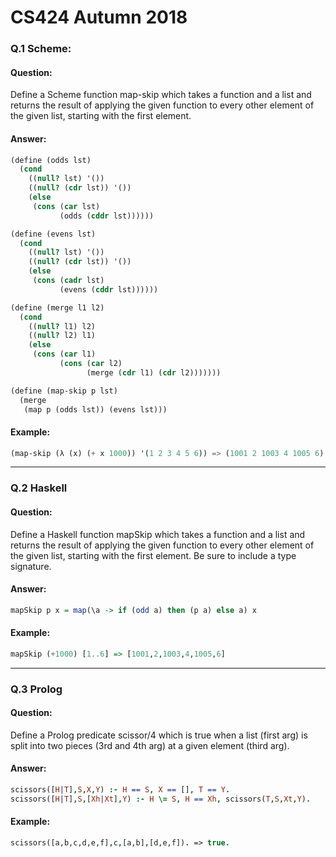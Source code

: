 # CS424 Autumn 2018

### Q.1 Scheme:
#### Question:
Define a Scheme function map-skip which takes a function and a list and returns the result of applying the given function to
every other element of the given list, starting with the first element.

#### Answer:
``` Scheme
(define (odds lst)
  (cond
    ((null? lst) '())
    ((null? (cdr lst)) '())
    (else
     (cons (car lst)
           (odds (cddr lst))))))

(define (evens lst)
  (cond
    ((null? lst) '())
    ((null? (cdr lst)) '())
    (else
     (cons (cadr lst)
           (evens (cddr lst))))))

(define (merge l1 l2)
  (cond
    ((null? l1) l2)
    ((null? l2) l1)
    (else
     (cons (car l1)
           (cons (car l2)
                 (merge (cdr l1) (cdr l2)))))))

(define (map-skip p lst)
  (merge
   (map p (odds lst)) (evens lst)))
```

#### Example:
``` Scheme
(map-skip (λ (x) (+ x 1000)) '(1 2 3 4 5 6)) => (1001 2 1003 4 1005 6)
```

---
### Q.2 Haskell
#### Question:
Define a Haskell function mapSkip which takes a function and a list and returns the result of applying the given function to every other element of the given list, starting with the first element. Be sure to include a type signature.

#### Answer:
``` Haskell
mapSkip p x = map(\a -> if (odd a) then (p a) else a) x
```
#### Example:
``` Haskell
mapSkip (+1000) [1..6] => [1001,2,1003,4,1005,6]
```
---
### Q.3 Prolog
#### Question:
Define a Prolog predicate scissor/4 which is true when a list (first arg) is split into two pieces (3rd and 4th arg) at a given element (third arg).

#### Answer:
``` Prolog
scissors([H|T],S,X,Y) :- H == S, X == [], T == Y.
scissors([H|T],S,[Xh|Xt],Y) :- H \= S, H == Xh, scissors(T,S,Xt,Y).
```
#### Example:
``` Prolog
scissors([a,b,c,d,e,f],c,[a,b],[d,e,f]). => true. 
```